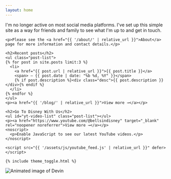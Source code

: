 ```yaml
---
layout: home
---
```

<div class="home-layout">
  <div class="home-left">
    <p>I'm no longer active on most social media platforms. I've set up this simple site as a way for friends and family to see what I'm up to and get in touch.</p>

    <p>Please see the <a href="{{ '/about/' | relative_url }}">About</a> page for more information and contact details.</p>

    <h2>Recent posts</h2>
    <ul class="post-list">
    {% for post in site.posts limit:3 %}
      <li>
        <a href="{{ post.url | relative_url }}">{{ post.title }}</a>
        <span> — {{ post.date | date: "%b %d, %Y" }}</span>
        {% if post.description %}<div class="desc">{{ post.description }}</div>{% endif %}
      </li>
    {% endfor %}
    </ul>
    <p><a href="{{ '/blog/' | relative_url }}">View more →</a></p>

    <h2>Go To Disney With Us</h2>
    <ul id="yt-video-list" class="post-list"></ul>
    <p><a href="https://www.youtube.com/@bellsindisney" target="_blank" rel="noopener noreferrer">View more →</a></p>
    <noscript>
      <p>Enable JavaScript to see our latest YouTube videos.</p>
    </noscript>

    <script src="{{ '/assets/js/youtube_feed.js' | relative_url }}" defer></script>

    {% include theme_toggle.html %}
  </div>
  <div class="home-right">
    <img src="{{ '/assets/images/homepage/me.webp' | relative_url }}" alt="Animated image of Devin" class="home-img">
  </div>
</div>